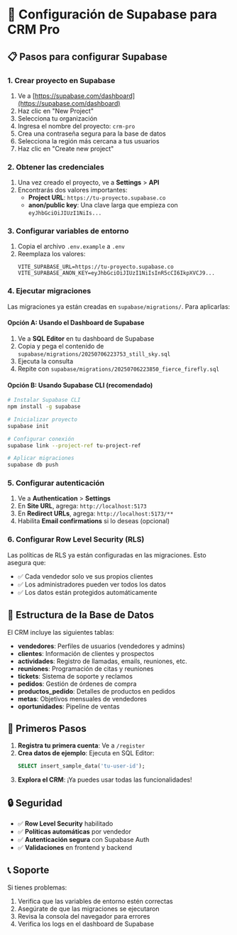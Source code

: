 # 🚀 Configuración de Supabase para CRM Pro

## 📋 Pasos para configurar Supabase

### 1. Crear proyecto en Supabase
1. Ve a [https://supabase.com/dashboard](https://supabase.com/dashboard)
2. Haz clic en "New Project"
3. Selecciona tu organización
4. Ingresa el nombre del proyecto: `crm-pro`
5. Crea una contraseña segura para la base de datos
6. Selecciona la región más cercana a tus usuarios
7. Haz clic en "Create new project"

### 2. Obtener las credenciales
1. Una vez creado el proyecto, ve a **Settings** > **API**
2. Encontrarás dos valores importantes:
   - **Project URL**: `https://tu-proyecto.supabase.co`
   - **anon/public key**: Una clave larga que empieza con `eyJhbGciOiJIUzI1NiIs...`

### 3. Configurar variables de entorno
1. Copia el archivo `.env.example` a `.env`
2. Reemplaza los valores:
   ```env
   VITE_SUPABASE_URL=https://tu-proyecto.supabase.co
   VITE_SUPABASE_ANON_KEY=eyJhbGciOiJIUzI1NiIsInR5cCI6IkpXVCJ9...
   ```

### 4. Ejecutar migraciones
Las migraciones ya están creadas en `supabase/migrations/`. Para aplicarlas:

#### Opción A: Usando el Dashboard de Supabase
1. Ve a **SQL Editor** en tu dashboard de Supabase
2. Copia y pega el contenido de `supabase/migrations/20250706223753_still_sky.sql`
3. Ejecuta la consulta
4. Repite con `supabase/migrations/20250706223850_fierce_firefly.sql`

#### Opción B: Usando Supabase CLI (recomendado)
```bash
# Instalar Supabase CLI
npm install -g supabase

# Inicializar proyecto
supabase init

# Configurar conexión
supabase link --project-ref tu-project-ref

# Aplicar migraciones
supabase db push
```

### 5. Configurar autenticación
1. Ve a **Authentication** > **Settings**
2. En **Site URL**, agrega: `http://localhost:5173`
3. En **Redirect URLs**, agrega: `http://localhost:5173/**`
4. Habilita **Email confirmations** si lo deseas (opcional)

### 6. Configurar Row Level Security (RLS)
Las políticas de RLS ya están configuradas en las migraciones. Esto asegura que:
- ✅ Cada vendedor solo ve sus propios clientes
- ✅ Los administradores pueden ver todos los datos
- ✅ Los datos están protegidos automáticamente

## 🔧 Estructura de la Base de Datos

El CRM incluye las siguientes tablas:

- **vendedores**: Perfiles de usuarios (vendedores y admins)
- **clientes**: Información de clientes y prospectos
- **actividades**: Registro de llamadas, emails, reuniones, etc.
- **reuniones**: Programación de citas y reuniones
- **tickets**: Sistema de soporte y reclamos
- **pedidos**: Gestión de órdenes de compra
- **productos_pedido**: Detalles de productos en pedidos
- **metas**: Objetivos mensuales de vendedores
- **oportunidades**: Pipeline de ventas

## 🎯 Primeros Pasos

1. **Registra tu primera cuenta**: Ve a `/register`
2. **Crea datos de ejemplo**: Ejecuta en SQL Editor:
   ```sql
   SELECT insert_sample_data('tu-user-id');
   ```
3. **Explora el CRM**: ¡Ya puedes usar todas las funcionalidades!

## 🔒 Seguridad

- ✅ **Row Level Security** habilitado
- ✅ **Políticas automáticas** por vendedor
- ✅ **Autenticación segura** con Supabase Auth
- ✅ **Validaciones** en frontend y backend

## 📞 Soporte

Si tienes problemas:
1. Verifica que las variables de entorno estén correctas
2. Asegúrate de que las migraciones se ejecutaron
3. Revisa la consola del navegador para errores
4. Verifica los logs en el dashboard de Supabase